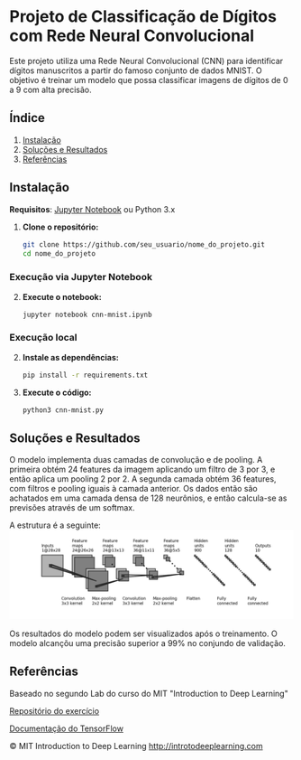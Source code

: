 # Projeto de Classificação de Dígitos com Rede Neural Convolucional

Este projeto utiliza uma Rede Neural Convolucional (CNN) para identificar dígitos manuscritos a partir do famoso conjunto de dados MNIST. O objetivo é treinar um modelo que possa classificar imagens de dígitos de 0 a 9 com alta precisão.

## Índice

1. [Instalação](#tecnologias-utilizadas)
2. [Soluções e Resultados](#soluções-e-resultados)
3. [Referências](#referências)

## Instalação

**Requisitos**: [Jupyter Notebook](https://jupyter.org/install) ou Python 3.x

1. **Clone o repositório:**
    ```bash
    git clone https://github.com/seu_usuario/nome_do_projeto.git
    cd nome_do_projeto
    ```
### Execução via Jupyter Notebook
2. **Execute o notebook:**
    ```bash
    jupyter notebook cnn-mnist.ipynb
    ```
### Execução local
2. **Instale as dependências:**
    ```bash
    pip install -r requirements.txt
    ```
3. **Execute o código:**
    ```bash
    python3 cnn-mnist.py
    ```
## Soluções e Resultados

O modelo implementa duas camadas de convolução e de pooling. A primeira obtém 24 features da imagem aplicando um filtro de 3 por 3, e então aplica um pooling 2 por 2. A segunda camada obtém 36 features, com filtros e pooling iguais à camada anterior. Os dados então são achatados em uma camada densa de 128 neurônios, e então calcula-se as previsões através de um softmax.

A estrutura é a seguinte:
![](./structure.png)

Os resultados do modelo podem ser visualizados após o treinamento. O modelo alcançõu uma precisão superior a 99% no conjundo de validação.

## Referências

Baseado no segundo Lab do curso do MIT "Introduction to Deep Learning"

[Repositório do exercício](https://github.com/aamini/introtodeeplearning/tree/master/lab2)

[Documentação do TensorFlow](https://www.tensorflow.org/api_docs/python/tf/keras)

© MIT Introduction to Deep Learning
http://introtodeeplearning.com
